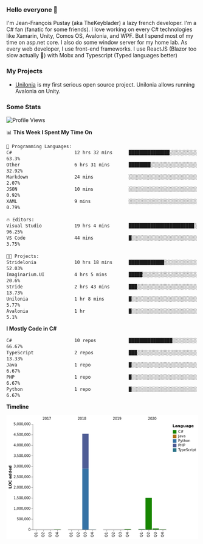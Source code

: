 ### Hello everyone 👋

I'm Jean-François Pustay (aka TheKeyblader) a lazy french developer. I'm a C# fan (fanatic for some friends). I love working on every C# technologies like Xamarin, Unity, Comos OS, Avalonia, and WPF.  But I spend most of my time on asp.net core. I also do some window server for my home lab. As every web developer, I use front-end frameworks. I use ReactJS (Blazor too slow actually 🙂) with Mobx and Typescript (Typed languages better)

### My Projects

* [Unilonia](https://github.com/TheKeyblader/Unilonia) is my first serious open source project. 
  Unilonia allows running Avalonia on Unity.
  
### Some Stats

<!--START_SECTION:waka-->
![Profile Views](http://img.shields.io/badge/Profile%20Views-31-blue)

📊 **This Week I Spent My Time On** 

```text
💬 Programming Languages: 
C#                       12 hrs 32 mins      ███████████████░░░░░░░░░░   63.3% 
Other                    6 hrs 31 mins       ████████░░░░░░░░░░░░░░░░░   32.92% 
Markdown                 24 mins             ░░░░░░░░░░░░░░░░░░░░░░░░░   2.07% 
JSON                     10 mins             ░░░░░░░░░░░░░░░░░░░░░░░░░   0.92% 
XAML                     9 mins              ░░░░░░░░░░░░░░░░░░░░░░░░░   0.79%

🔥 Editors: 
Visual Studio            19 hrs 4 mins       ████████████████████████░   96.25% 
VS Code                  44 mins             █░░░░░░░░░░░░░░░░░░░░░░░░   3.75%

🐱‍💻 Projects: 
Stridelonia              10 hrs 18 mins      █████████████░░░░░░░░░░░░   52.03% 
Imaginarium.UI           4 hrs 5 mins        █████░░░░░░░░░░░░░░░░░░░░   20.6% 
Stride                   2 hrs 43 mins       ███░░░░░░░░░░░░░░░░░░░░░░   13.73% 
Unilonia                 1 hr 8 mins         █░░░░░░░░░░░░░░░░░░░░░░░░   5.77% 
Avalonia                 1 hr                █░░░░░░░░░░░░░░░░░░░░░░░░   5.1%

```

**I Mostly Code in C#** 

```text
C#                       10 repos            ████████████████░░░░░░░░░   66.67% 
TypeScript               2 repos             ███░░░░░░░░░░░░░░░░░░░░░░   13.33% 
Java                     1 repo              █░░░░░░░░░░░░░░░░░░░░░░░░   6.67% 
PHP                      1 repo              █░░░░░░░░░░░░░░░░░░░░░░░░   6.67% 
Python                   1 repo              █░░░░░░░░░░░░░░░░░░░░░░░░   6.67%

```


**Timeline**

![Chart not found](https://github.com/TheKeyblader/TheKeyblader/blob/master/charts/bar_graph.png) 


<!--END_SECTION:waka-->

<!--
**TheKeyblader/TheKeyblader** is a ✨ _special_ ✨ repository because its `README.md` (this file) appears on your GitHub profile.

Here are some ideas to get you started:

- 🔭 I’m currently working on ...
- 🌱 I’m currently learning ...
- 👯 I’m looking to collaborate on ...
- 🤔 I’m looking for help with ...
- 💬 Ask me about ...
- 📫 How to reach me: ...
- 😄 Pronouns: ...
- ⚡ Fun fact: ...
-->
